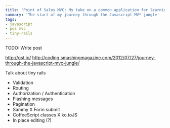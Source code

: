 ```yaml
---
title: 'Point of Sales MVC: My take on a common application for learning and comparisson of Javascript MV* frameworks'
summary: 'The start of my journey through the Javascript MV* jungle'
tags:
- javascript
- pos mvc
- tiny-rails
---
```


TODO: Write post

http://ost.io/
http://coding.smashingmagazine.com/2012/07/27/journey-through-the-javascript-mvc-jungle/

Talk about tiny rails

* Validation
* Routing
* Authorization / Authentication
* Flashing messages
* Pagination
* Sammy X Form submit
* CoffeeScript classes X ko.toJS
* In place editing (?)
